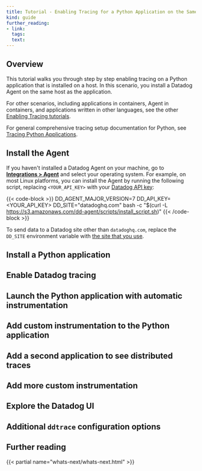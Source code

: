 ```yaml
---
title: Tutorial - Enabling Tracing for a Python Application on the Same Host as Datadog Agent
kind: guide
further_reading:
- link: 
  tags: 
  text: 
---
```


## Overview

This tutorial walks you through step by step enabling tracing on a Python application that is installed on a host. In this scenario, you install a Datadog Agent on the same host as the application. 

For other scenarios, including applications in containers, Agent in containers, and applications written in other languages, see the other [Enabling Tracing tutorials][1].

For general comprehensive tracing setup documentation for Python, see [Tracing Python Applications][2].

## Install the Agent

If you haven't installed a Datadog Agent on your machine, go to [**Integrations > Agent**][3] and select your operating system. For example, on most Linux platforms, you can install the Agent by running the following script, replacing `<YOUR_API_KEY>` with your [Datadog API key][4]:

{{< code-block >}}
DD_AGENT_MAJOR_VERSION=7 DD_API_KEY=<YOUR_API_KEY> DD_SITE="datadoghq.com" bash -c "$(curl -L https://s3.amazonaws.com/dd-agent/scripts/install_script.sh)"
{{< /code-block >}}

To send data to a Datadog site other than `datadoghq.com`, replace the `DD_SITE` environment variable with [the site that you use][5].

## Install a Python application

## Enable Datadog tracing

## Launch the Python application with automatic instrumentation

## Add custom instrumentation to the Python application

## Add a second application to see distributed traces

## Add more custom instrumentation

## Explore the Datadog UI

## Additional `ddtrace` configuration options


## Further reading

{{< partial name="whats-next/whats-next.html" >}}

[1]: /tracing/guide/#enabling-tracing-tutorials
[2]: /tracing/trace_collection/dd_libraries/python/
[3]: https://app.datadoghq.com/account/settings#agent/overview
[4]: /account_management/api-app-keys/
[5]: /getting_started/site/
